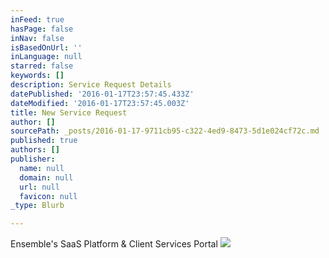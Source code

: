```yaml
---
inFeed: true
hasPage: false
inNav: false
isBasedOnUrl: ''
inLanguage: null
starred: false
keywords: []
description: Service Request Details
datePublished: '2016-01-17T23:57:45.433Z'
dateModified: '2016-01-17T23:57:45.003Z'
title: New Service Request
author: []
sourcePath: _posts/2016-01-17-9711cb95-c322-4ed9-8473-5d1e024cf72c.md
published: true
authors: []
publisher:
  name: null
  domain: null
  url: null
  favicon: null
_type: Blurb

---
```

Ensemble's SaaS Platform & Client Services Portal
![](https://s3-us-west-2.amazonaws.com/the-grid-img/p/b0bfe59fbb41100036f3a34ff42b18e4accb976a.png)